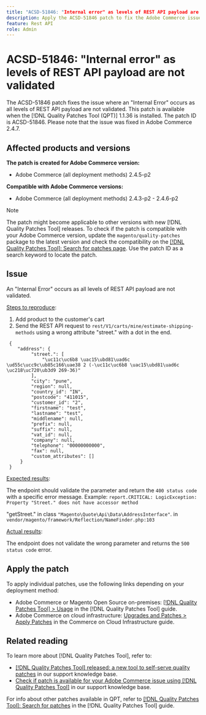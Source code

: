 ```yaml
---
title: "ACSD-51846: "Internal error" as levels of REST API payload are not validated"
description: Apply the ACSD-51846 patch to fix the Adobe Commerce issue where an "Internal Error" occurs as all levels of REST API payload are not validated.
feature: Rest API 
role: Admin
---
```


# ACSD-51846: "Internal error" as levels of REST API payload are not validated

The ACSD-51846 patch fixes the issue where an "Internal Error" occurs as all levels of REST API payload are not validated. This patch is available when the [!DNL Quality Patches Tool (QPT)] 1.1.36 is installed. The patch ID is ACSD-51846. Please note that the issue was fixed in Adobe Commerce 2.4.7.

## Affected products and versions

**The patch is created for Adobe Commerce version:**

* Adobe Commerce (all deployment methods) 2.4.5-p2

**Compatible with Adobe Commerce versions:**

* Adobe Commerce (all deployment methods) 2.4.3-p2 - 2.4.6-p2

>[!NOTE]
>
>The patch might become applicable to other versions with new [!DNL Quality Patches Tool] releases. To check if the patch is compatible with your Adobe Commerce version, update the `magento/quality-patches` package to the latest version and check the compatibility on the [[!DNL Quality Patches Tool]: Search for patches page](https://experienceleague.adobe.com/tools/commerce-quality-patches/index.html). Use the patch ID as a search keyword to locate the patch.

## Issue

An "Internal Error" occurs as all levels of REST API payload are not validated.

<u>Steps to reproduce</u>:

1. Add product to the customer's cart
1. Send the REST API request to `rest/V1/carts/mine/estimate-shipping-methods` using a wrong attribute "street." with a dot in the end.

```
 {
    "address": {
         "street.": [
             "\uc11c\uc6b8 \uac15\ubd81\uad6c \ud55c\ucc9c\ub85c166\uae38 2 (-\uc11c\uc6b8 \uac15\ubd81\uad6c \uc218\uc720\ub3d9 269-36)"
         ],
         "city": "pune",
         "region": null,
         "country_id": "IN",
         "postcode": "411015",
         "customer_id": "2",
         "firstname": "test",
         "lastname": "test",
         "middlename": null,
         "prefix": null,
         "suffix": null,
         "vat_id": null,
         "company": null,
         "telephone": "00000000000",
         "fax": null,
         "custom_attributes": []
     }
 }
```

<u>Expected results</u>:

The endpoint should validate the parameter and return the `400 status code` with a specific error message. Example:
`report.CRITICAL: LogicException: Property "Street." does not have accessor method`

"getStreet." in class `"Magento\Quote\Api\Data\AddressInterface"`. in
`vendor/magento/framework/Reflection/NameFinder.php:103`

<u>Actual results</u>:

The endpoint does not validate the wrong parameter and returns the `500 status code` error.

## Apply the patch

To apply individual patches, use the following links depending on your deployment method:

* Adobe Commerce or Magento Open Source on-premises: [[!DNL Quality Patches Tool] > Usage](https://experienceleague.adobe.com/docs/commerce-operations/tools/quality-patches-tool/usage.html) in the [!DNL Quality Patches Tool] guide.
* Adobe Commerce on cloud infrastructure: [Upgrades and Patches > Apply Patches](https://experienceleague.adobe.com/docs/commerce-cloud-service/user-guide/develop/upgrade/apply-patches.html) in the Commerce on Cloud Infrastructure guide.

## Related reading

To learn more about [!DNL Quality Patches Tool], refer to:

* [[!DNL Quality Patches Tool] released: a new tool to self-serve quality patches](/help/announcements/adobe-commerce-announcements/magento-quality-patches-released-new-tool-to-self-serve-quality-patches.md) in our support knowledge base.
* [Check if patch is available for your Adobe Commerce issue using [!DNL Quality Patches Tool]](/help/support-tools/patches-available-in-qpt-tool/check-patch-for-magento-issue-with-magento-quality-patches.md) in our support knowledge base.

For info about other patches available in QPT, refer to [[!DNL Quality Patches Tool]: Search for patches](https://experienceleague.adobe.com/tools/commerce-quality-patches/index.html) in the [!DNL Quality Patches Tool] guide.